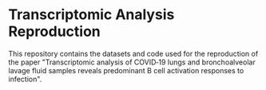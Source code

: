 # Transcriptomic Analysis Reproduction
This repository contains the datasets and code used for the reproduction of the paper "Transcriptomic analysis of COVID‑19 lungs and bronchoalveolar lavage fluid samples reveals predominant B cell activation responses to infection".
